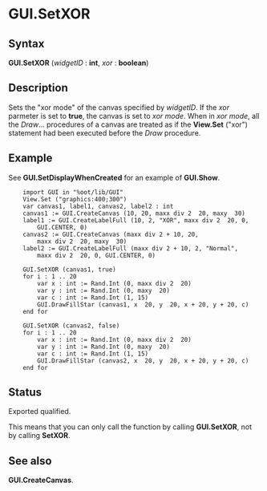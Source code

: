 
# GUI.SetXOR

## Syntax
**GUI.SetXOR** (_widgetID_ : **int**, _xor_ : **boolean**)

## Description
Sets the "xor mode" of the canvas specified by _widgetID_. If the _xor_ parmeter is set to **true**, the canvas is set to _xor mode_. When in _xor mode_, all the _Draw_... procedures of a canvas are treated as if the **View.Set** ("xor") statement had been executed before the _Draw_ procedure.


## Example
See **GUI.SetDisplayWhenCreated** for an example of **GUI.Show**.

        import GUI in "%oot/lib/GUI"
        View.Set ("graphics:400;300")
        var canvas1, label1, canvas2, label2 : int
        canvas1 := GUI.CreateCanvas (10, 20, maxx div 2  20, maxy  30)
        label1 := GUI.CreateLabelFull (10, 2, "XOR", maxx div 2  20, 0,
            GUI.CENTER, 0)
        canvas2 := GUI.CreateCanvas (maxx div 2 + 10, 20, 
            maxx div 2  20, maxy  30)
        label2 := GUI.CreateLabelFull (maxx div 2 + 10, 2, "Normal", 
            maxx div 2  20, 0, GUI.CENTER, 0)
        
        GUI.SetXOR (canvas1, true)
        for i : 1 .. 20
            var x : int := Rand.Int (0, maxx div 2  20)
            var y : int := Rand.Int (0, maxy  20)
            var c : int := Rand.Int (1, 15)
            GUI.DrawFillStar (canvas1, x  20, y  20, x + 20, y + 20, c)
        end for
        
        GUI.SetXOR (canvas2, false)
        for i : 1 .. 20
            var x : int := Rand.Int (0, maxx div 2  20)
            var y : int := Rand.Int (0, maxy  20)
            var c : int := Rand.Int (1, 15)
            GUI.DrawFillStar (canvas2, x  20, y  20, x + 20, y + 20, c)
        end for
## Status
Exported qualified.

This means that you can only call the function by calling **GUI.SetXOR**, not by calling **SetXOR**.


## See also
**GUI.CreateCanvas**.

